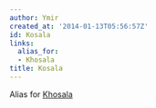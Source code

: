 ```yaml
---
author: Ymir
created_at: '2014-01-13T05:56:57Z'
id: Kosala
links:
  alias_for:
  - Khosala
title: Kosala
---
```


Alias for [Khosala]

  [Khosala]: Khosala